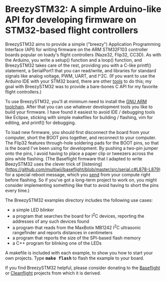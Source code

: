 # BreezySTM32: A simple Arduino-like API for developing firmware on STM32-based flight controllers

BreezySTM32 aims to provide a simple ("breezy") Application Programming Interface (API) for writing
firmware on the ARM STM32F103 controller boards popular on toady's flight controllers 
(Naze32, Flip32, CC3D).
As with the Arduino, you write a setup() function and a loop() function, and BreezySTM32 takes care of 
the rest, providing you with a C-like printf() statement, a SerialPort1 that you can read/write, and
libraries for standard signals like analog voltage, PWM, UART, and I^2C.  (If you want 
to use the Arduino IDE with your STM32 board, there are other 
[tools](https://github.com/rogerclarkmelbourne/Arduino_STM32)
to do this; my goal with BreezySTM32 was to provide a bare-bones C API for my favorite flight controllers.)

To use BreezySTM32, you'll at minimum need to install the [GNU ARM toolchain](https://launchpad.net/gcc-arm-embedded).
After that you can use whatever development tools you like to build your firmware.  I have found it easiest to avoid 
IDE / debugging tools like Eclipse, sticking with simple
makefiles for building / flashing, vim for editing, and printf() for debugging.  

To load new firmware, you should first disconnect the board from your computer, short the BOOT pins together,
and reconnect to your computer.  The Flip32 features through-hole soldering pads for the BOOT
pins, so that is the board I've been using for development.  By pushing a two-pin jumper onto the pins,
I avoid having to place a paper clip or tweezers across the pins while flashing. (The Baseflight firmware
that I adapted to write BeezySTM32 uses the clever trick of 
[listening] (https://github.com/multiwii/baseflight/blob/master/src/serial.c#L878-L879)
for a special reboot message, which you
[send](https://github.com/multiwii/baseflight/blob/master/Makefile#L230)
from your compute right before flashing. So if you've got a long-term project to work on, you might consider
implementing something like that to avoid having to short the pins every time.)

The BreezySTM32 examples directory includes the following use cases: 
<ul>
<li> a simple LED blinker
<li> a program that searches the board for I<sup>2</sup>C devices, reporting the addresses of any such devices found
<li> a program that reads from the MaxBotix MB1242 I<sup>2</sup>C ultrasonic rangefinder and reports distances 
in centimeters
<li> a program that reports the size of the SPI-based flash memory
<li> a C++ program for blinking one of the LEDs
</ul>

A makefile is included with each example,
to show you how to start your own projects.  Type  <b><tt>make flash</tt></b> to flash the example to your board.

If you find BreezySTM32 helpful, please consider donating
to the [Baseflight](https://goo.gl/3tyFhz) or 
[Cleanflight](https://www.paypal.com/cgi-bin/webscr?cmd=_s-xclick&hosted_button_id=TSQKVT6UYKGL6)
projects from which it is derived.


